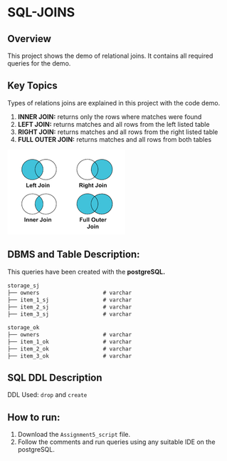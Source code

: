 # SQL-JOINS

## Overview
This project shows the demo of relational joins. It contains all required queries for the demo.

## Key Topics
Types of relations joins are explained in this project with the code demo.

1. **INNER JOIN:** returns only the rows where matches were found </br>
2. **LEFT JOIN:**	returns matches and all rows from the left listed table </br>
3. **RIGHT JOIN:**	returns matches and all rows from the right listed table </br>
4. **FULL OUTER JOIN:**	returns matches and all rows from both tables </br>

![alt text](https://github.com/matthewmarwedel/SQL-JOINS/blob/main/joins.png)

## DBMS and Table Description:
This queries have been created with the **postgreSQL.**

```
storage_sj
├── owners                    # varchar
├── item_1_sj                 # varchar
├── item_2_sj                 # varchar
├── item_3_sj                 # varchar
```

```
storage_ok
├── owners                    # varchar
├── item_1_ok                 # varchar
├── item_2_ok                 # varchar
├── item_3_ok                 # varchar

```

## SQL DDL Description
DDL Used: `drop` and `create`

## How to run:
1. Download the `Assignment5_script` file.
2. Follow the comments and run queries using any suitable IDE on the postgreSQL.
